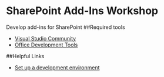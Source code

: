 # SharePoint Add-Ins Workshop
Develop add-ins for SharePoint
##Required tools
- [Visual Studio Community](https://www.visualstudio.com/en-us/products/visual-studio-community-vs.aspx)
- [Office Development Tools](https://www.visualstudio.com/en-us/features/office-tools-vs.aspx)

##Helpful Links
- [Set up a development environment](https://msdn.microsoft.com/en-us/library/office/fp179924.aspx?f=255&MSPPError=-2147217396)







